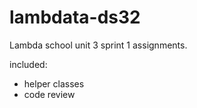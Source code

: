 # lambdata-ds32

Lambda school unit 3 sprint 1 assignments.

included:

- helper classes
- code review
